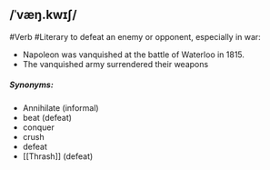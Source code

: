 ## /ˈvæŋ.kwɪʃ/  
#Verb #Literary
to defeat an enemy or opponent, especially in war:

- Napoleon was vanquished at the battle of Waterloo in 1815.
- The vanquished army surrendered their weapons

##### Synonyms:
- Annihilate (informal)
- beat (defeat)
- conquer
- crush
- defeat
- [[Thrash]] (defeat)